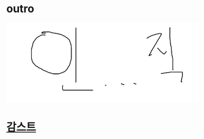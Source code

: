 # outro
[![가갸캌](https://github.com/vkrlvmdho/outro/blob/master/%E3%85%87%E3%85%88.png?raw=true)](https://youtu.be/kNXUBTNAD4w)
# [감스트](https://github.com/vkrlvmdho/area/blob/master/README.md)
